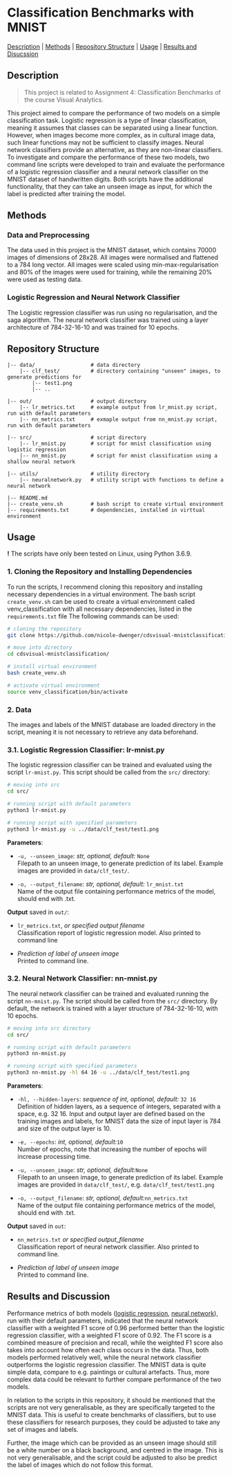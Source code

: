 
# Classification Benchmarks with MNIST

[Description](#description) | [Methods](#methods) | [Repository Structure](#repository-structure) | [Usage](#usage) | [Results and Disucssion](#results-and-discussion)

## Description
> This project is related to Assignment 4: Classification Benchmarks of the course Visual Analytics.

This project aimed to compare the performance of two models on a simple classification task. Logistic regression is a type of linear classification, meaning it assumes that classes can be separated using a linear function. However, when images become more complex, as in cultural image data, such linear functions may not be sufficient to classify images. Neural network classifiers provide an alternative, as they are non-linear classifiers. To investigate and compare the performance of these two models, two command line scripts were developed to train and evaluate the performance of a logistic regression classifier and a neural network classifier on the MNIST dataset of handwritten digits. Both scripts have the additional functionality, that they can take an unseen image as input, for which the label is predicted after training the model.

## Methods

### Data and Preprocessing
The data used in this project is the MNIST dataset, which contains 70000 images of dimensions of 28x28. All images were normalised and flattened to a 784 long vector. All images were scaled using min-max-regularisation and 80% of the images were used for training, while the remaining 20% were used as testing data. 

### Logistic Regression and Neural Network Classifier
The Logistic regression classifier was run using no regularisation, and the saga algorithm. The neural network classifier was trained using a layer architecture of 784-32-16-10 and was trained for 10 epochs. 

## Repository Structure

```
|-- data/                  # data directory
    |-- clf_test/          # directory containing "unseen" images, to generate predictions for
        |-- test1.png
        |-- ..

|-- out/                   # output directory
    |-- lr_metrics.txt     # example output from lr_mnist.py script, run with default parameters
    |-- nn_metrics.txt     # exmaple output from nn_mnist.py script, run with default parameters
 
|-- src/                   # script directory
    |-- lr_mnist.py        # script for mnist classification using logistic regression
    |-- nn_mnist.py        # script for mnist classification using a shallow neural network

|-- utils/                 # utility directory
    |-- neuralnetwork.py   # utility script with functions to define a neural network

|-- README.md
|-- create_venv.sh         # bash script to create virtual environment
|-- requirements.txt       # dependencies, installed in virttual environment
```


## Usage

**!** The scripts have only been tested on Linux, using Python 3.6.9. 

### 1. Cloning the Repository and Installing Dependencies

To run the scripts, I recommend cloning this repository and installing necessary dependencies in a virtual environment. The bash script `create_venv.sh` can be used to create a virtual environment called venv_classification with all necessary dependencies, listed in the `requirements.txt` file The following commands can be used:

```bash
# cloning the repository
git clone https://github.com/nicole-dwenger/cdsvisual-mnistclassification.git

# move into directory
cd cdsvisual-mnistclassification/

# install virtual environment
bash create_venv.sh

# activate virtual environment 
source venv_classification/bin/activate
```

### 2. Data
The images and labels of the MNIST database are loaded directory in the script, meaning it is not necessary to retrieve any data beforehand. 

### 3.1. Logistic Regression Classifier: lr-mnist.py
The logistic regression classifier can be trained and evaluated using the script `lr-mnist.py`. This script should be called from the `src/` directory:

```bash
# moving into src
cd src/

# running script with default parameters
python3 lr-mnist.py

# running script with specified parameters
python3 lr-mnist.py -u ../data/clf_test/test1.png
```

__Parameters__:
- `-u, --unseen_image`: *str, optional, default:* `None`\
  Filepath to an unseen image, to generate prediction of its label. Example images are provided in `data/clf_test/`. 

- `-o, --output_filename`: *str, optional, default:* `lr_mnist.txt`\
  Name of the output file containing performance metrics of the model, should end with .txt.

__Output__ saved in `out/`:
- `lr_metrics.txt`, *or specified output filename*\
  Classification report of logistic regression model. Also printed to command line

- *Prediction of label of unseen image*\
  Printed to command line. 


### 3.2. Neural Network Classifier: nn-mnist.py

The neural network classifier can be trained and evaluated running the script `nn-mnist.py`. The script should be called from the `src/` directory. By default, the network is trained with a layer structure of 784-32-16-10, with 10 epochs. 

```bash
# moving into src directory
cd src/

# running script with default parameters
python3 nn-mnist.py

# running script with specified parameters
python3 nn-mnist.py -hl 64 16 -u ../data/clf_test/test1.png
```

__Parameters__:
- `-hl, --hidden-layers`: *sequence of int, optional, default:* `32 16`\
  Definition of hidden layers, as a sequence of integers, separated with a space, e.g. 32 16. Input and output layer are defined   based on the training images and labels, for MNIST data the size of input layer is 784 and size of the output layer is 10. 

- `-e, --epochs`: *int, optional, default:*`10`\
Number of epochs, note that increasing the number of epochs will increase processing time.

- `-u, --unseen_image`: *str, optional, default:*`None`\
  Filepath to an unseen image, to generate prediction of its label. Example images are provided in `data/clf_test/`, e.g. `data/clf_test/test1.png`

- `-o, --output_filename`: *str, optional, default:*`nn_metrics.txt`\
  Name of the output file containing performance metrics of the model, should end with .txt.


__Output__ saved in `out`:

- `nn_metrics.txt` *or specified output_filename*\
  Classification report of neural network classifier. Also printed to command line.

- *Prediction of label of unseen image*\
  Printed to command line.   


## Results and Discussion

Performance metrics of both models ([logistic regression](https://github.com/nicole-dwenger/cdsvisual-mnistclassification/blob/master/out/lr_metrics.txt), [neural network](https://github.com/nicole-dwenger/cdsvisual-mnistclassification/blob/master/out/nn_metrics.txt)), run with their default parameters, indicated that the neural network classifier with a weighted F1 score of 0.96 performed better than the logistic regression classifier, with a weighted F1 score of 0.92. The F1 score is a combined measure of precision and recall, while the weighted F1 score also takes into account how often each class occurs in the data. Thus, both models performed relatively well, while the neural network classifier outperforms the logistic regression classifier. The MNIST data is quite simple data, compare to e.g. paintings or cultural artefacts. Thus, more complex data could be relevant to further compare performance of the two models.

In relation to the scripts in this repository, it should be mentioned that the scripts are not very generalisable, as they are specifically targeted to the MNIST data. This is useful to create benchmarks of classifiers, but to use these classifiers for research purposes, they could be adjusted to take any set of images and labels.

Further, the image which can be provided as an unseen image should still be a white number on a black background, and centred in the image. This is not very generalisable, and the script could be adjusted to also be predict the label of images which do not follow this format. 

